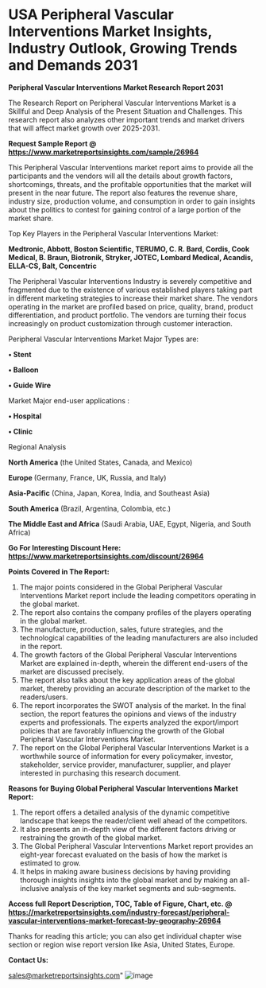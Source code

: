  # USA Peripheral Vascular Interventions Market Insights, Industry Outlook, Growing Trends and Demands 2031

<strong>Peripheral Vascular Interventions Market Research Report 2031</strong>

The Research Report on Peripheral Vascular Interventions Market is a Skillful and Deep Analysis of the Present Situation and Challenges. This research report also analyzes other important trends and market drivers that will affect market growth over 2025-2031.

<strong>Request Sample Report @ <a href=https://www.marketreportsinsights.com/sample/26964>https://www.marketreportsinsights.com/sample/26964</a></strong>

This Peripheral Vascular Interventions market report aims to provide all the participants and the vendors will all the details about growth factors, shortcomings, threats, and the profitable opportunities that the market will present in the near future. The report also features the revenue share, industry size, production volume, and consumption in order to gain insights about the politics to contest for gaining control of a large portion of the market share.

Top Key Players in the Peripheral Vascular Interventions Market:

<strong>Medtronic, Abbott, Boston Scientific, TERUMO, C. R. Bard, Cordis, Cook Medical, B. Braun, Biotronik, Stryker, JOTEC, Lombard Medical, Acandis, ELLA-CS, Balt, Concentric</strong>

The Peripheral Vascular Interventions Industry is severely competitive and fragmented due to the existence of various established players taking part in different marketing strategies to increase their market share. The vendors operating in the market are profiled based on price, quality, brand, product differentiation, and product portfolio. The vendors are turning their focus increasingly on product customization through customer interaction.

Peripheral Vascular Interventions Market Major Types are:

<strong>• Stent

• Balloon

• Guide Wire</strong>

Market Major end-user applications :

<strong>• Hospital

• Clinic</strong>

Regional Analysis

</u><strong><b>North America</b></strong> (the United States, Canada, and Mexico)

<strong><b>Europe </b></strong>(Germany, France, UK, Russia, and Italy)

<strong><b>Asia-Pacific</b></strong> (China, Japan, Korea, India, and Southeast Asia)

<strong><b>South America</b></strong> (Brazil, Argentina, Colombia, etc.)

<strong><b>The Middle East and Africa</b></strong> (Saudi Arabia, UAE, Egypt, Nigeria, and South Africa)

<strong>Go For Interesting Discount Here: <a href=https://www.marketreportsinsights.com/discount/26964>https://www.marketreportsinsights.com/discount/26964</a></strong>

<strong>Points Covered in The Report:</strong>
<ol>
  <li>The major points considered in the Global Peripheral Vascular Interventions Market report include the leading competitors operating in the global market.</li>
  <li>The report also contains the company profiles of the players operating in the global market.</li>
  <li>The manufacture, production, sales, future strategies, and the technological capabilities of the leading manufacturers are also included in the report.</li>
  <li>The growth factors of the Global Peripheral Vascular Interventions Market are explained in-depth, wherein the different end-users of the market are discussed precisely.</li>
  <li>The report also talks about the key application areas of the global market, thereby providing an accurate description of the market to the readers/users.</li>
  <li>The report incorporates the SWOT analysis of the market. In the final section, the report features the opinions and views of the industry experts and professionals. The experts analyzed the export/import policies that are favorably influencing the growth of the Global Peripheral Vascular Interventions Market.</li>
  <li>The report on the Global Peripheral Vascular Interventions Market is a worthwhile source of information for every policymaker, investor, stakeholder, service provider, manufacturer, supplier, and player interested in purchasing this research document.</li>
</ol>
<strong>Reasons for Buying Global Peripheral Vascular Interventions Market Report:</strong>

<ol>
  <li>The report offers a detailed analysis of the dynamic competitive landscape that keeps the reader/client well ahead of the competitors.</li>
  <li>It also presents an in-depth view of the different factors driving or restraining the growth of the global market.</li>
  <li>The Global Peripheral Vascular Interventions Market report provides an eight-year forecast evaluated on the basis of how the market is estimated to grow.</li>
  <li>It helps in making aware business decisions by having providing thorough insights insights into the global market and by making an all-inclusive analysis of the key market segments and sub-segments.</li>
</ol>
<strong>Access full Report Description, TOC, Table of Figure, Chart, etc. @ <a href=https://marketreportsinsights.com/industry-forecast/peripheral-vascular-interventions-market-forecast-by-geography-26964>https://marketreportsinsights.com/industry-forecast/peripheral-vascular-interventions-market-forecast-by-geography-26964</a></strong>


Thanks for reading this article; you can also get individual chapter wise section or region wise report version like Asia, United States, Europe.

<strong>Contact Us:</strong>

sales@marketreportsinsights.com"
![image](https://github.com/user-attachments/assets/a8d797dc-6b6b-47fb-b3cf-60587fe33a84)
